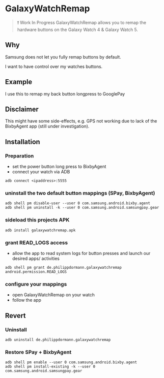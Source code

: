 # GalaxyWatchRemap
> ❗ Work In Progress
GalaxyWatchRemap allows you to remap the hardware buttons on the Galaxy Watch 4 & Galaxy Watch 5.

## Why
Samsung does not let you fully remap buttons by default.

I want to have control over my watches buttons.

## Example
I use this to remap my back button longpress to GooglePay

## Disclaimer
This might have some side-effects, e.g. GPS not working due to lack of the BixbyAgent app (still under investigation).

## Installation
### Preparation
- set the power button long press to BixbyAgent
- connect your watch via ADB
```
adb connect <ipaddress>:5555
```
### uninstall the two default button mappings (SPay, BixbyAgent)
```
adb shell pm disable-user --user 0 com.samsung.android.bixby.agent
adb shell pm uninstall -k --user 0 com.samsung.android.samsungpay.gear
```
### sideload this projects APK
```
adb install galaxywatchremap.apk
```
### grant READ_LOGS access
- allow the app to read system logs for button presses and launch our desired apps/ activities
```
adb shell pm grant de.philippdormann.galaxywatchremap android.permission.READ_LOGS
```
### configure your mappings
- open GalaxyWatchRemap on your watch
- follow the app

## Revert
### Uninstall
```
adb uninstall de.philippdormann.galaxywatchremap
```
### Restore SPay + BixbyAgent
```
adb shell pm enable --user 0 com.samsung.android.bixby.agent
adb shell pm install-existing -k --user 0 com.samsung.android.samsungpay.gear
```
